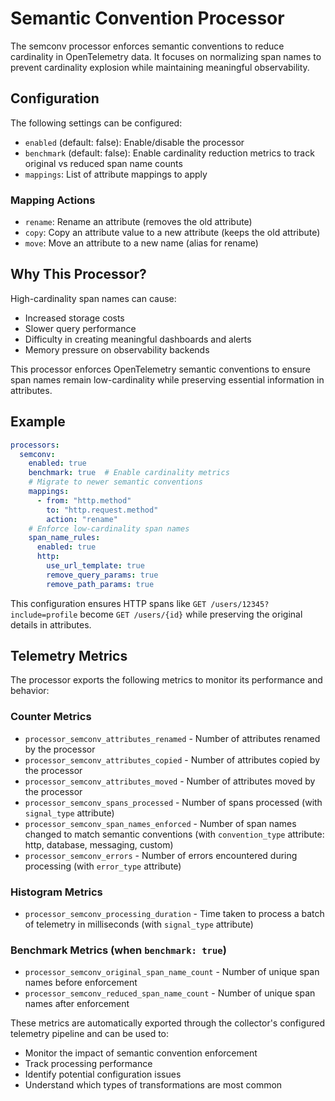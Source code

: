 # Semantic Convention Processor

The semconv processor enforces semantic conventions to reduce cardinality in OpenTelemetry data. It focuses on normalizing span names to prevent cardinality explosion while maintaining meaningful observability.

## Configuration

The following settings can be configured:

- `enabled` (default: false): Enable/disable the processor
- `benchmark` (default: false): Enable cardinality reduction metrics to track original vs reduced span name counts
- `mappings`: List of attribute mappings to apply

### Mapping Actions

- `rename`: Rename an attribute (removes the old attribute)
- `copy`: Copy an attribute value to a new attribute (keeps the old attribute)
- `move`: Move an attribute to a new name (alias for rename)

## Why This Processor?

High-cardinality span names can cause:
- Increased storage costs
- Slower query performance
- Difficulty in creating meaningful dashboards and alerts
- Memory pressure on observability backends

This processor enforces OpenTelemetry semantic conventions to ensure span names remain low-cardinality while preserving essential information in attributes.

## Example

```yaml
processors:
  semconv:
    enabled: true
    benchmark: true  # Enable cardinality metrics
    # Migrate to newer semantic conventions
    mappings:
      - from: "http.method"
        to: "http.request.method"
        action: "rename"
    # Enforce low-cardinality span names
    span_name_rules:
      enabled: true
      http:
        use_url_template: true
        remove_query_params: true
        remove_path_params: true
```

This configuration ensures HTTP spans like `GET /users/12345?include=profile` become `GET /users/{id}` while preserving the original details in attributes.

## Telemetry Metrics

The processor exports the following metrics to monitor its performance and behavior:

### Counter Metrics

- `processor_semconv_attributes_renamed` - Number of attributes renamed by the processor
- `processor_semconv_attributes_copied` - Number of attributes copied by the processor
- `processor_semconv_attributes_moved` - Number of attributes moved by the processor
- `processor_semconv_spans_processed` - Number of spans processed (with `signal_type` attribute)
- `processor_semconv_span_names_enforced` - Number of span names changed to match semantic conventions (with `convention_type` attribute: http, database, messaging, custom)
- `processor_semconv_errors` - Number of errors encountered during processing (with `error_type` attribute)

### Histogram Metrics

- `processor_semconv_processing_duration` - Time taken to process a batch of telemetry in milliseconds (with `signal_type` attribute)

### Benchmark Metrics (when `benchmark: true`)

- `processor_semconv_original_span_name_count` - Number of unique span names before enforcement
- `processor_semconv_reduced_span_name_count` - Number of unique span names after enforcement

These metrics are automatically exported through the collector's configured telemetry pipeline and can be used to:
- Monitor the impact of semantic convention enforcement
- Track processing performance
- Identify potential configuration issues
- Understand which types of transformations are most common